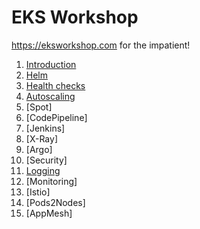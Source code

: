 # EKS Workshop

https://eksworkshop.com for the impatient!

1. [Introduction](Introduction.md)
2. [Helm](Helm.md)
3. [Health checks](HealthChecks.md)
4. [Autoscaling](Autoscaling.md)
5. [Spot]
6. [CodePipeline]
7. [Jenkins]
8. [X-Ray]
9. [Argo]
10. [Security]
11. [Logging](Logging.md)
12. [Monitoring]
13. [Istio]
14. [Pods2Nodes]
15. [AppMesh]